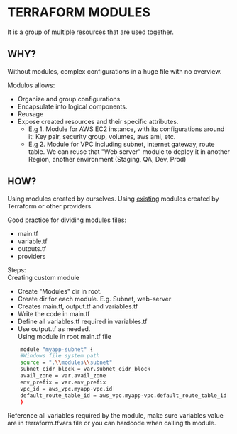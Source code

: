 # TERRAFORM MODULES
It is a group of multiple resources that are used together.  


## WHY?
Without modules, complex configurations in a huge file with no overview.  

Modulos allows:  
* Organize and group configurations.
* Encapsulate into logical components.
* Reusage
* Expose created resources and their specific attributes.  
    - E.g 1. Module for AWS EC2 instance, with its configurations around it: Key pair, security group, volumes, aws ami, etc.   
    - E.g 2. Module for VPC including subnet, internet gateway, route table.
    We can reuse that "Web server" module to deploy it in another Region, another environment (Staging, QA, Dev, Prod)

## HOW?
Using modules created by ourselves.
Using [existing](https://registry.terraform.io/browse/modules) modules created by Terraform or other providers.

Good practice for dividing modules files:
- main.tf
- variable.tf
- outputs.tf
- providers

Steps:  
Creating custom module
* Create "Modules" dir in root.
* Create dir for each module. E.g. Subnet, web-server  
* Creates main.tf, output.tf and variables.tf
* Write the code in main.tf
* Define all variables.tf required in variables.tf
* Use output.tf as needed.  
Using module in root main.tf file  
```bash
    module "myapp-subnet" {
    #Windows file system path
    source = ".\\modules\\subnet"
    subnet_cidr_block = var.subnet_cidr_block
    avail_zone = var.avail_zone
    env_prefix = var.env_prefix
    vpc_id = aws_vpc.myapp-vpc.id
    default_route_table_id = aws_vpc.myapp-vpc.default_route_table_id      
    }
```
Reference all variables required by the module, make sure variables value are in terraform.tfvars file or you can hardcode when calling th module.

